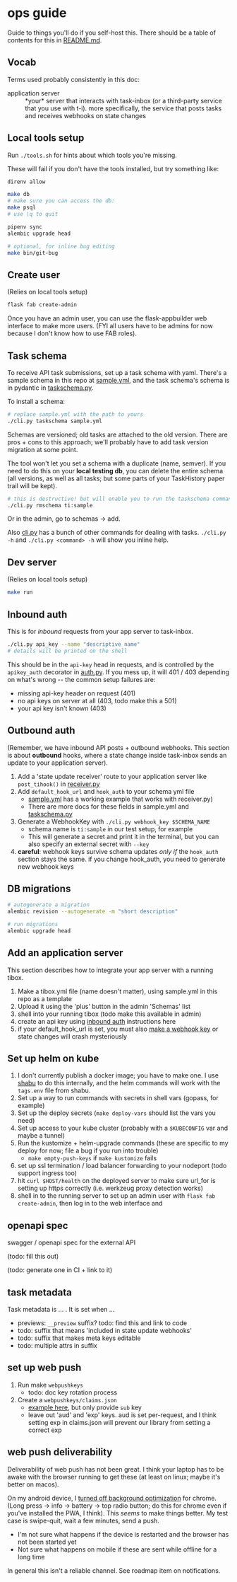 # ops guide

Guide to things you'll do if you self-host this. There should be a table of contents for this in [README.md](./README.md).

## Vocab

Terms used probably consistently in this doc:

<dl>
  <dt>application server</dt> <dd>*your* server that interacts with task-inbox (or a third-party service that you use with t-i). more specifically, the service that posts tasks and receives webhooks on state changes</dd>
</dl>

## Local tools setup

Run `./tools.sh` for hints about which tools you're missing.

These will fail if you don't have the tools installed, but try something like:

```sh
direnv allow

make db
# make sure you can access the db:
make psql
# use \q to quit

pipenv sync
alembic upgrade head

# optional, for inline bug editing
make bin/git-bug
```

## Create user

(Relies on local tools setup)

```sh
flask fab create-admin
```

Once you have an admin user, you can use the flask-appbuilder web interface to make more users. (FYI all users have to be admins for now because I don't know how to use FAB roles).

## Task schema

To receive API task submissions, set up a task schema with yaml. There's a sample schema in this repo at [sample.yml](./sample.yml), and the task schema's schema is in pydantic in [taskschema.py](./backend/taskschema.py).

To install a schema:

```sh
# replace sample.yml with the path to yours
./cli.py taskschema sample.yml
```

Schemas are versioned; old tasks are attached to the old version. There are pros + cons to this approach; we'll probably have to add task version migration at some point.

The tool won't let you set a schema with a duplicate (name, semver). If you need to do this on your **local testing db**, you can delete the entire schema (all versions, as well as all tasks; but some parts of your TaskHistory paper trail will be kept).

```sh
# this is destructive! but will enable you to run the taskschema command again
./cli.py rmschema ti:sample
```

Or in the admin, go to schemas -> add.

Also [cli.py](./cli.py) has a bunch of other commands for dealing with tasks. `./cli.py -h` and `./cli.py <command> -h` will show you inline help.

## Dev server

(Relies on local tools setup)

```sh
make run
```

## Inbound auth

This is for *inbound* requests from your app server to task-inbox.

```sh
./cli.py api_key --name "descriptive name"
# details will be printed on the shell
```

This should be in the `api-key` head in requests, and is controlled by the `apikey_auth` decorator in [auth.py](./app/auth.py). If you mess up, it will 401 / 403 depending on what's wrong -- the common setup failures are:
- missing api-key header on request (401)
- no api keys on server at all (403, todo make this a 501)
- your api key isn't known (403)

## Outbound auth

(Remember, we have inbound API posts + outbound webhooks. This section is about **outbound** hooks, where a state change inside task-inbox sends an update to your application server).

1. Add a 'state update receiver' route to your application server like `post_tihook()` in [receiver.py](./receiver.py)
1. Add `default_hook_url` and `hook_auth` to your schema yml file
    - [sample.yml](./sample.yml) has a working example that works with receiver.py)
    - There are more docs for these fields in sample.yml and [taskschema.py](./backend/taskschema.py)
1. Generate a WebhookKey with `./cli.py webhook_key $SCHEMA_NAME`
    - schema name is `ti:sample` in our test setup, for example
    - This will generate a secret and print it in the terminal, but you can also specify an external secret with `--key`
1. **careful**: webhook keys survive schema updates *only if* the `hook_auth` section stays the same. if you change hook_auth, you need to generate new webhook keys

## DB migrations

```sh
# autogenerate a migration
alembic revision --autogenerate -m "short description"

# run migrations
alembic upgrade head
```

## Add an application server

This section describes how to integrate your app server with a running tibox.

1. Make a tibox.yml file (name doesn't matter), using sample.yml in this repo as a template
1. Upload it using the 'plus' button in the admin 'Schemas' list
1. shell into your running tibox (todo make this available in admin)
1. create an api key using [inbound auth](#inbound-auth) instructions here
1. if your default_hook_url is set, you must also [make a webhook key](#outbound-auth) or state changes will crash mysteriously

## Set up helm on kube

1. I don't currently publish a docker image; you have to make one. I use [shabu](https://github.com/abe-winter/shabu) to do this internally, and the helm commands will work with the `tags.env` file from shabu.
1. Set up a way to run commands with secrets in shell vars (gopass, for example)
1. Set up the deploy secrets (`make deploy-vars` should list the vars you need)
1. Set up access to your kube cluster (probably with a `$KUBECONFIG` var and maybe a tunnel)
1. Run the kustomize + helm-upgrade commands (these are specific to my deploy for now; file a bug if you run into trouble)
    - `make empty-push-keys` if `make kustomize` fails
1. set up ssl termination / load balancer forwarding to your nodeport (todo support ingress too)
1. hit `curl $HOST/health` on the deployed server to make sure url_for is setting up https correctly (i.e. werkzeug proxy detection works)
1. shell in to the running server to set up an admin user with `flask fab create-admin`, then log in to the web interface and

## openapi spec

swagger / openapi spec for the external API

(todo: fill this out)

(todo: generate one in CI + link to it)

## task metadata

Task metadata is ... . It is set when ...

- previews: `__preview` suffix? todo: find this and link to code
- todo: suffix that means 'included in state update webhooks'
- todo: suffix that makes meta keys editable
- todo: multiple attrs in suffix

## set up web push

1. Run make `webpushkeys`
    - todo: doc key rotation process
1. Create a `webpushkeys/claims.json`
    - [example here](https://github.com/web-push-libs/vapid/blob/main/python/claims.json), but only provide `sub` key
    - leave out 'aud' and 'exp' keys. aud is set per-request, and I think setting exp in claims.json will prevent our library from setting a correct exp

## web push deliverability

Deliverability of web push has not been great. I think your laptop has to be awake with the browser running to get these (at least on linux; maybe it's better on macos).

On my android device, I [turned off background optimization](https://developer.android.com/topic/performance/background-optimization#bg-restrict) for chrome. (Long press -> info -> battery -> top radio button; do this for chrome even if you've installed the PWA, I think). This *seems* to make things better. My test case is swipe-quit, wait a few minutes, send a push.

- I'm not sure what happens if the device is restarted and the browser has not been started yet
- Not sure what happens on mobile if these are sent while offline for a long time

In general this isn't a reliable channel. See roadmap item on notifications.
